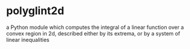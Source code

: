 polyglint2d
===========

a Python module which computes the integral of a linear function over a convex region in 2d, described either by its extrema, or by a system of linear inequalities
